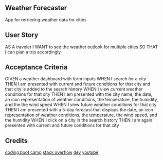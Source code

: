 ## Weather Forecaster
App for retrieving weather data for cities

## User Story 
AS A traveler
I WANT to see the weather outlook for multiple cities
SO THAT I can plan a trip accordingly

## Acceptance Criteria 
GIVEN a weather dashboard with form inputs
WHEN I search for a city
THEN I am presented with current and future conditions for that city and that city is added to the search history
WHEN I view current weather conditions for that city
THEN I am presented with the city name, the date, an icon representation of weather conditions, the temperature, the humidity, and the the wind speed
WHEN I view future weather conditions for that city
THEN I am presented with a 5-day forecast that displays the date, an icon representation of weather conditions, the temperature, the wind speed, and the humidity
WHEN I click on a city in the search history
THEN I am again presented with current and future conditions for that city

## Credits
[coding boot camp](https://coding-boot-camp.github.io/full-stack/apis/how-to-use-api-keys)
[stack overflow](https://stackoverflow.com/questions/13194623/get-location-when-pages-loads)
[dev](https://dev.to/am20dipi/how-to-build-a-simple-search-bar-in-javascript-4onf)
[youtube](https://www.youtube.com/watch?v=QEu8_5bYm-w)

